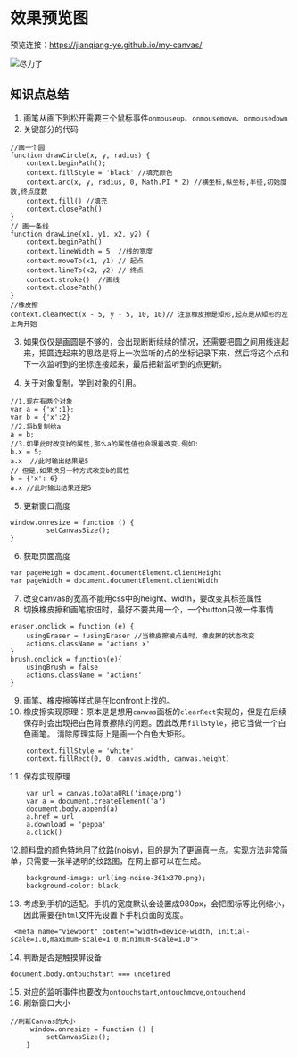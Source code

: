 # 效果预览图
预览连接：https://jianqiang-ye.github.io/my-canvas/

![尽力了](https://upload-images.jianshu.io/upload_images/15770018-d48fbd0ec509daeb.png?imageMogr2/auto-orient/strip%7CimageView2/2/w/1240)


## 知识点总结
1. 画笔从画下到松开需要三个鼠标事件`onmouseup`、`onmousemove`、`onmousedown`
2. 关键部分的代码
```
//画一个圆
function drawCircle(x, y, radius) {
    context.beginPath();
    context.fillStyle = 'black' //填充颜色
    context.arc(x, y, radius, 0, Math.PI * 2) //横坐标,纵坐标,半径,初始度数,终点度数
    context.fill() //填充
    context.closePath()
}
// 画一条线
function drawLine(x1, y1, x2, y2) {
    context.beginPath()
    context.lineWidth = 5  //线的宽度
    context.moveTo(x1, y1) // 起点
    context.lineTo(x2, y2) // 终点
    context.stroke()  //画线
    context.closePath()
}
//橡皮擦
context.clearRect(x - 5, y - 5, 10, 10)// 注意橡皮擦是矩形,起点是从矩形的左上角开始
```
3. 如果仅仅是画圆是不够的，会出现断断续续的情况，还需要把圆之间用线连起来，把圆连起来的思路是将上一次监听的点的坐标记录下来，然后将这个点和下一次监听到的坐标连接起来，最后把新监听到的点更新。

4. 关于对象复制，学到对象的引用。
```
//1.现在有两个对象
var a = {'x':1};
var b = {'x':2}
//2.将b复制给a
a = b;
//3.如果此时改变b的属性,那么a的属性值也会跟着改变.例如:
b.x = 5;
a.x  //此时输出结果是5
// 但是,如果换另一种方式改变b的属性
b = {'x': 6}
a.x //此时输出结果还是5
```
5. 更新窗口高度
```
window.onresize = function () {
         setCanvasSize();
}
```
6. 获取页面高度
```
var pageHeigh = document.documentElement.clientHeight
var pageWidth = document.documentElement.clientWidth
```
7. 改变canvas的宽高不能用css中的height、width，要改变其标签属性
8. 切换橡皮擦和画笔按钮时，最好不要共用一个，一个button只做一件事情
```
eraser.onclick = function (e) {
    usingEraser = !usingEraser //当橡皮擦被点击时，橡皮擦的状态改变
    actions.className = 'actions x'
}
brush.onclick = function(e){
    usingBrush = false
    actions.className = 'actions'
}
```
 9. 画笔、橡皮擦等样式是在Iconfront上找的。
10. 橡皮擦实现原理：原本是是想用`canvas`画板的`clearRect`实现的，但是在后续保存时会出现把白色背景擦除的问题。因此改用`fillStyle`，把它当做一个白色画笔。
清除原理实际上是画一个白色大矩形。
```
    context.fillStyle = 'white'
    context.fillRect(0, 0, canvas.width, canvas.height)
```
11. 保存实现原理
```
    var url = canvas.toDataURL('image/png')
    var a = document.createElement('a')
    document.body.append(a)
    a.href = url
    a.download = 'peppa' 
    a.click()
```
12.颜料盘的颜色特地用了纹路(noisy)，目的是为了更逼真一点。实现方法非常简单，只需要一张半透明的纹路图，在网上都可以在生成。
```
    background-image: url(img-noise-361x370.png);    
    background-color: black;
```
13. 考虑到手机的适配。手机的宽度默认会设置成980px，会把图标等比例缩小，因此需要在`html`文件先设置下手机页面的宽度。
```
 <meta name="viewport" content="width=device-width, initial-scale=1.0,maximum-scale=1.0,minimum-scale=1.0">
```
14. 判断是否是触摸屏设备
```
document.body.ontouchstart === undefined
```
15. 对应的监听事件也要改为`ontouchstart`,`ontouchmove`,`ontouchend`
16. 刷新窗口大小
```
//刷新Canvas的大小
     window.onresize = function () {
         setCanvasSize();
    }
```
